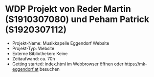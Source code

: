 # WDP Projekt von Reder Martin (S1910307080) und Peham Patrick (S1920307112)

* Projekt-Name: Musikkapelle Eggendorf Website
* Projekt-Typ: Website
* Externe Bibliotheken: Keine
* Zeitaufwand: ca. 70h
* Getting started: index.html im Webbrowser öffnen oder https://mk-eggendorf.at besuchen

